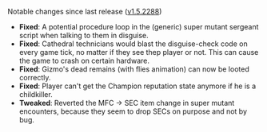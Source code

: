 Notable changes since last release ([v1.5.2288](https://github.com/rotators/Fo1in2/releases/tag/v1.5.2288))

- **Fixed**: A potential procedure loop in the (generic) super mutant sergeant script when talking to them in disguise.
- **Fixed**: Cathedral technicians would blast the disguise-check code on every game tick, no matter if they see thep player or not. This can cause the game to crash on certain hardware.
- **Fixed**: Gizmo's dead remains (with flies animation) can now be looted correctly.
- **Fixed**: Player can't get the Champion reputation state anymore if he is a childkiller.
- **Tweaked**: Reverted the MFC -> SEC item change in super mutant encounters, because they seem to drop SECs on purpose and not by bug. 
